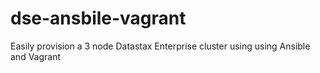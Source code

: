 dse-ansbile-vagrant
===================

Easily provision a 3 node Datastax Enterprise cluster using using Ansible and Vagrant 
